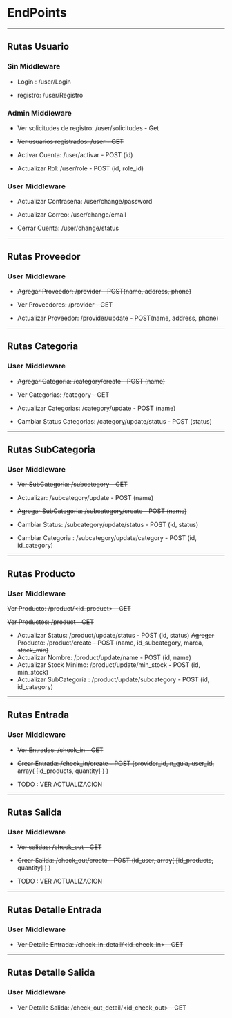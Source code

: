 # EndPoints

---
## Rutas Usuario
### Sin Middleware
* ~~Login :   /user/Login~~

* registro: /user/Registro

### Admin Middleware
* Ver solicitudes de registro: /user/solicitudes  - Get
* ~~Ver usuarios registrados: /user - GET~~

* Activar Cuenta: /user/activar - POST (id)
* Actualizar Rol: /user/role - POST (id, role_id)

### User Middleware
* Actualizar Contraseña: /user/change/password

* Actualizar Correo: /user/change/email
* Cerrar Cuenta: /user/change/status
---
## Rutas Proveedor
### User Middleware
* ~~Agregar Proveedor: /provider - POST(name, address, phone)~~

* ~~Ver Proveedores: /provider - GET~~
* Actualizar Proveedor: /provider/update - POST(name, address, phone)
---
## Rutas Categoria
### User Middleware
* ~~Agregar Categoria: /category/create - POST (name)~~

* ~~Ver Categorias: /category - GET~~
* Actualizar Categorias: /category/update - POST (name)
* Cambiar Status Categorias: /category/update/status - POST (status)
---
## Rutas SubCategoria
### User Middleware
* ~~Ver SubCategoria: /subcategory - GET~~

* Actualizar: /subcategory/update - POST (name)
* ~~Agregar SubCategoria: /subcategory/create - POST (name)~~
* Cambiar Status: /subcategory/update/status - POST (id, status)
* Cambiar Categoria : /subcategory/update/category - POST (id, id_category)
---
## Rutas Producto
### User Middleware
 ~~Ver Producto: /product/<id_product> - GET~~

 ~~Ver Productos: /product - GET~~
 * Actualizar Status: /product/update/status - POST (id, status)
 ~~Agregar Producto: /product/create - POST (name, id_subcategory, marca, stock_min)~~
 * Actualizar Nombre:  /product/update/name - POST (id, name)
 * Actualizar Stock Minimo: /product/update/min_stock - POST (id, min_stock)
 * Actualizar SubCategoria : /product/update/subcategory - POST (id, id_category)
---
## Rutas Entrada
### User Middleware
* ~~Ver Entradas: /check_in - GET~~

* ~~Crear Entrada: /check_in/create - POST (provider_id, n_guia, user_id,  array( [id_products, quantity] ) )~~
* TODO : VER ACTUALIZACION
---
## Rutas Salida
### User Middleware
* ~~Ver salidas: /check_out - GET~~

* ~~Crear Salida: /check_out/create - POST (id_user,  array( [id_products, quantity] ) )~~
* TODO : VER ACTUALIZACION
---
## Rutas Detalle Entrada
### User Middleware
* ~~Ver Detalle Entrada: /check_in_detail/<id_check_in> - GET~~

---
## Rutas Detalle Salida
### User Middleware
* ~~Ver Detalle Salida: /check_out_detail/<id_check_out> - GET~~

